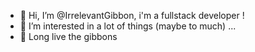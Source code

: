 - 👋 Hi, I’m @IrrelevantGibbon, i'm a fullstack developer !
- 👀 I’m interested in a lot of things (maybe to much) ...
- 🐒 Long live the gibbons

<!---
IrrelevantGibbon/IrrelevantGibbon is a ✨ special ✨ repository because its `README.md` (this file) appears on your GitHub profile.
You can click the Preview link to take a look at your changes.
--->
